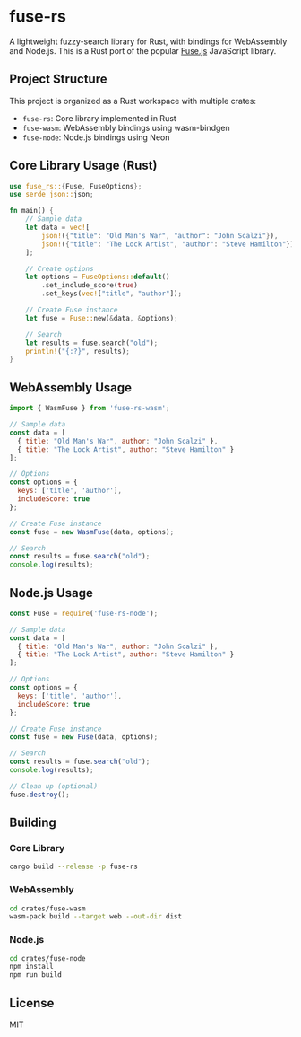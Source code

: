 # fuse-rs

A lightweight fuzzy-search library for Rust, with bindings for WebAssembly and Node.js.
This is a Rust port of the popular [Fuse.js](https://fusejs.io/) JavaScript library.

## Project Structure

This project is organized as a Rust workspace with multiple crates:

- `fuse-rs`: Core library implemented in Rust
- `fuse-wasm`: WebAssembly bindings using wasm-bindgen
- `fuse-node`: Node.js bindings using Neon

## Core Library Usage (Rust)

```rust
use fuse_rs::{Fuse, FuseOptions};
use serde_json::json;

fn main() {
    // Sample data
    let data = vec![
        json!({"title": "Old Man's War", "author": "John Scalzi"}),
        json!({"title": "The Lock Artist", "author": "Steve Hamilton"}),
    ];

    // Create options
    let options = FuseOptions::default()
        .set_include_score(true)
        .set_keys(vec!["title", "author"]);

    // Create Fuse instance
    let fuse = Fuse::new(&data, &options);

    // Search
    let results = fuse.search("old");
    println!("{:?}", results);
}
```

## WebAssembly Usage

```javascript
import { WasmFuse } from 'fuse-rs-wasm';

// Sample data
const data = [
  { title: "Old Man's War", author: "John Scalzi" },
  { title: "The Lock Artist", author: "Steve Hamilton" }
];

// Options
const options = {
  keys: ['title', 'author'],
  includeScore: true
};

// Create Fuse instance
const fuse = new WasmFuse(data, options);

// Search
const results = fuse.search("old");
console.log(results);
```

## Node.js Usage

```javascript
const Fuse = require('fuse-rs-node');

// Sample data
const data = [
  { title: "Old Man's War", author: "John Scalzi" },
  { title: "The Lock Artist", author: "Steve Hamilton" }
];

// Options
const options = {
  keys: ['title', 'author'],
  includeScore: true
};

// Create Fuse instance
const fuse = new Fuse(data, options);

// Search
const results = fuse.search("old");
console.log(results);

// Clean up (optional)
fuse.destroy();
```

## Building

### Core Library

```bash
cargo build --release -p fuse-rs
```

### WebAssembly

```bash
cd crates/fuse-wasm
wasm-pack build --target web --out-dir dist
```

### Node.js

```bash
cd crates/fuse-node
npm install
npm run build
```

## License

MIT

